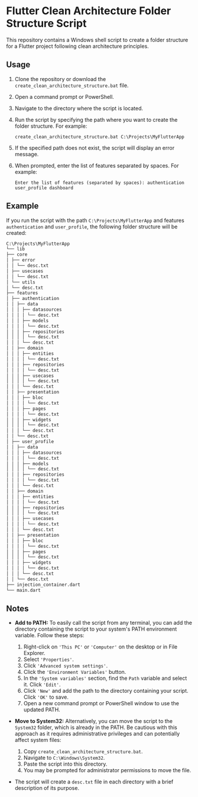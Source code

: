 # Flutter Clean Architecture Folder Structure Script

This repository contains a Windows shell script to create a folder structure for a Flutter project following clean architecture principles.

## Usage

1. Clone the repository or download the `create_clean_architecture_structure.bat` file.
2. Open a command prompt or PowerShell.
3. Navigate to the directory where the script is located.
4. Run the script by specifying the path where you want to create the folder structure. For example:

    ```batch
    create_clean_architecture_structure.bat C:\Projects\MyFlutterApp
    ```

5. If the specified path does not exist, the script will display an error message.
6. When prompted, enter the list of features separated by spaces. For example:

    ```batch
    Enter the list of features (separated by spaces): authentication user_profile dashboard
    ```

## Example

If you run the script with the path `C:\Projects\MyFlutterApp` and features `authentication` and `user_profile`, the following folder structure will be created:

```txt
C:\Projects\MyFlutterApp
└── lib
├── core
│ ├── error
│ │ └── desc.txt
│ ├── usecases
│ │ └── desc.txt
│ └── utils
│ └── desc.txt
├── features
│ ├── authentication
│ │ ├── data
│ │ │ ├── datasources
│ │ │ │ └── desc.txt
│ │ │ ├── models
│ │ │ │ └── desc.txt
│ │ │ ├── repositories
│ │ │ │ └── desc.txt
│ │ │ └── desc.txt
│ │ ├── domain
│ │ │ ├── entities
│ │ │ │ └── desc.txt
│ │ │ ├── repositories
│ │ │ │ └── desc.txt
│ │ │ ├── usecases
│ │ │ │ └── desc.txt
│ │ │ └── desc.txt
│ │ ├── presentation
│ │ │ ├── bloc
│ │ │ │ └── desc.txt
│ │ │ ├── pages
│ │ │ │ └── desc.txt
│ │ │ ├── widgets
│ │ │ │ └── desc.txt
│ │ │ └── desc.txt
│ │ └── desc.txt
│ ├── user_profile
│ │ ├── data
│ │ │ ├── datasources
│ │ │ │ └── desc.txt
│ │ │ ├── models
│ │ │ │ └── desc.txt
│ │ │ ├── repositories
│ │ │ │ └── desc.txt
│ │ │ └── desc.txt
│ │ ├── domain
│ │ │ ├── entities
│ │ │ │ └── desc.txt
│ │ │ ├── repositories
│ │ │ │ └── desc.txt
│ │ │ ├── usecases
│ │ │ │ └── desc.txt
│ │ │ └── desc.txt
│ │ ├── presentation
│ │ │ ├── bloc
│ │ │ │ └── desc.txt
│ │ │ ├── pages
│ │ │ │ └── desc.txt
│ │ │ ├── widgets
│ │ │ │ └── desc.txt
│ │ │ └── desc.txt
│ │ └── desc.txt
├── injection_container.dart
└── main.dart
```

## Notes

- **Add to PATH:** To easily call the script from any terminal, you can add the directory containing the script to your system's PATH environment variable. Follow these steps:
  1. Right-click on `'This PC'` or `'Computer'` on the desktop or in File Explorer.
  2. Select `'Properties'`.
  3. Click `'Advanced system settings'`.
  4. Click the `'Environment Variables'` button.
  5. In the `'System variables'` section, find the `Path` variable and select it. Click `'Edit'`.
  6. Click `'New'` and add the path to the directory containing your script. Click `'OK'` to save.
  7. Open a new command prompt or PowerShell window to use the updated PATH.

- **Move to System32:** Alternatively, you can move the script to the `System32` folder, which is already in the PATH. Be cautious with this approach as it requires administrative privileges and can potentially affect system files:
  1. Copy `create_clean_architecture_structure.bat`.
  2. Navigate to `C:\Windows\System32`.
  3. Paste the script into this directory.
  4. You may be prompted for administrator permissions to move the file.

- The script will create a `desc.txt` file in each directory with a brief description of its purpose.
